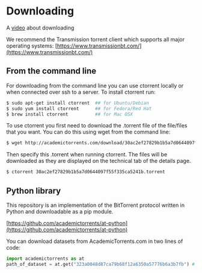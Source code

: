 # Downloading

A [video](https://www.youtube.com/embed/mgONKmc52iI) about downloading


We recommend the Transmission torrent client which supports all major operating systems: [https://www.transmissionbt.com/](https://www.transmissionbt.com/)


## From the command line

For downloading from the command line you can use ctorrent locally or when connected over ssh to a server.
To install ctorrent run:

```bash
$ sudo apt-get install ctorrent  ## for Ubuntu/Debian
$ sudo yum install ctorrent      ## for Fedora/Red Hat
$ brew install ctorrent          ## for Mac OSX
```

To use ctorrent you first need to download the .torrent file of the file/files that you want.
You can do this using wget from the command line:

```bash
$ wget http://academictorrents.com/download/30ac2ef27829b1b5a7d0644097f55f335ca5241b.torrent
```

Then specify this .torrent when running ctorrent.
The files will be downloaded as they are displayed on the technical tab of the details page.

```bash
$ ctorrent 30ac2ef27829b1b5a7d0644097f55f335ca5241b.torrent
```

## Python library

This repository is an implementation of the BitTorrent protocol written in Python and downloadable as a pip module. 

[https://github.com/academictorrents/at-python](https://github.com/academictorrents/at-python)

You can download datasets from AcademicTorrents.com in two lines of code:

```python
import academictorrents as at
path_of_dataset = at.get("323a0048d87ca79b68f12a6350a57776b6a3b7fb") # Download mnist dataset
```
